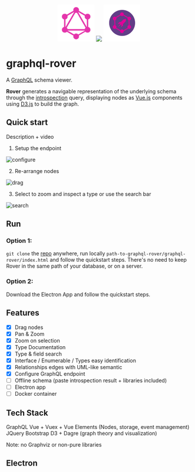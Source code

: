 <p align="center">
  <img width="100" src="https://github.com/facebook/graphql/blob/master/resources/GraphQL%20Logo.png" style="max-width:100%;">
  <img width="100" src="https://vuejs.org/images/logo.png" style="max-width:100%;">
  <img src="./img/logo.png" width="100">
</p>
  
# graphql-rover
A [GraphQL](http://graphql.org/) schema viewer.

**Rover** generates a navigable representation of the underlying schema through the [introspection](http://graphql.org/learn/introspection/) query, displaying nodes as [Vue.js](https://vuejs.org/) components using [D3.js](https://d3js.org/) to build the graph.

## Quick start
Description + video

1. Setup the endpoint

![configure](https://user-images.githubusercontent.com/2746209/29014048-15897c86-7b6d-11e7-9e95-278ccb78819c.gif)

2. Re-arrange nodes

![drag](https://user-images.githubusercontent.com/2746209/29013947-5ca3eb48-7b6c-11e7-9c5c-499b3d7a071d.gif)

3. Select to zoom and inspect a type or use the search bar

![search](https://user-images.githubusercontent.com/2746209/29013948-5d0d0a10-7b6c-11e7-92e2-6ae26965b424.gif)


## Run
### Option 1:
`git clone` the [repo](https://github.com/Brbb/graphql-rover.git) anywhere, run locally `path-to-graphql-rover/graphql-rover/index.html` and follow the quickstart steps. There's no need to keep Rover in the same path of your database, or on a server.

### Option 2:
Download the Electron App and follow the quickstart steps.

## Features
- [x] Drag nodes
- [x] Pan & Zoom
- [x] Zoom on selection
- [x] Type Documentation
- [x] Type & field search
- [x] Interface / Enumerable / Types easy identification
- [x] Relationships edges with UML-like semantic
- [x] Configure GraphQL endpoint
- [ ] Offline schema (paste introspection result + libraries included)
- [ ] Electron app
- [ ] Docker container

## Tech Stack

GraphQL
Vue + Vuex + Vue Elements (Nodes, storage, event management)
JQuery
Bootstrap
D3 + Dagre (graph theory and visualization)

Note: no Graphviz or non-pure libraries

## Electron



